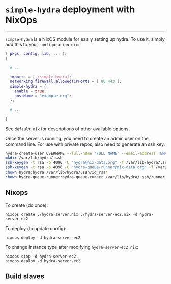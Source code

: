 # `simple-hydra` deployment with NixOps
---

`simple-hydra` is a NixOS module for easily setting up hydra. To
use it, simply add this to your `configuration.nix`:

```nix
{ pkgs, config, lib, ... }:
{

  # ...

  imports = [./simple-hydra];
  networking.firewall.allowedTCPPorts = [ 80 443 ];
  simple-hydra = {
    enable = true;
    hostName = "example.org";
  };

  # ...

}
```

See `default.nix` for descriptions of other available options.

Once the server is running, you need to create an admin user on the
command line. For use with private repos, also need to generate an ssh key.

```bash
hydra-create-user USERNAME --full-name 'FULL NAME' --email-address 'EMAIL' --password 12345 --role admin
mkdir /var/lib/hydra/.ssh
ssh-keygen -t rsa -b 4096 -C "hydra@nix-data.org" -f /var/lib/hydra/.ssh/id_rsa
ssh-keygen -t rsa -b 4096 -C "hydra-queue-runner@nix-data.org" -f /var/lib/hydra/.ssh/runner_rsa
chown hydra:hydra /var/lib/hydra/.ssh/id_rsa*
chown hydra-queue-runner:hydra-queue-runner /var/lib/hydra/.ssh/runner_rsa*
```

## Nixops
To create (do once):
```
nixops create ./hydra-server.nix ./hydra-server-ec2.nix -d hydra-server-ec2
```

To deploy (to update config):
```
nixops deploy -d hydra-server-ec2
```

To change instance type after modifying `hydra-server-ec2.nix`:
```
nixops stop -d hydra-server-ec2
nixops deploy -d hydra-server-ec2
```

## Build slaves